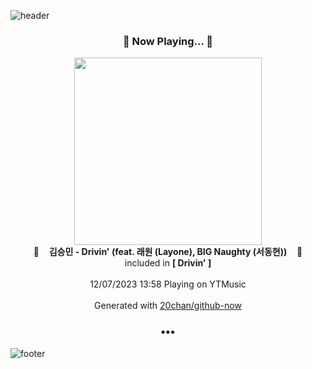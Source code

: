 ![header](https://capsule-render.vercel.app/api?type=wave&height=170&section=header&fontColor=090707&fontAlignX=45&fontAlignY=65&fontSize=100)

<h3 align="center">🎵 Now Playing... 🎵</h3>
<p align="center">
  <a href="https://music.youtube.com/watch?v=rMXzWOd4tdc">
    <img width="300" src="https://lh3.googleusercontent.com/OyLypIiGnDUiHbORc7x6jVSdJ5CYCWUT915fTl85hgDWcnXwwjWxXG4D8PTcVq27zz66aq0OJm8fkoWV">
  </a>
  <br>
  🎵&nbsp&nbsp&nbsp <b>김승민 - Drivin' (feat. 래원 (Layone), BIG Naughty (서동현))</b> &nbsp&nbsp&nbsp🎵
  <br>
  included in <b>[ Drivin' ]</b>
  
  <br />
  <br />
  12/07/2023 13:58 Playing on YTMusic
  <br />
  <br />
  Generated with <a href="https://github.com/20chan/github-now">20chan/github-now</a>
</p>

<h3 align="center">•••</h3>

![footer](https://capsule-render.vercel.app/api?type=wave&height=150&section=footer)
